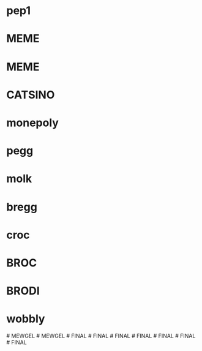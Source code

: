 # pep1
# MEME
# MEME
# CATSINO
# monepoly
# pegg
# molk
# bregg
# croc
# BROC
# BRODI
# wobbly
#   M E W G E L  
 #   M E W G E L  
 #   F I N A L  
 #   F I N A L  
 #   F I N A L  
 #   F I N A L  
 #   F I N A L  
 #   F I N A L  
 #   F I N A L  
 